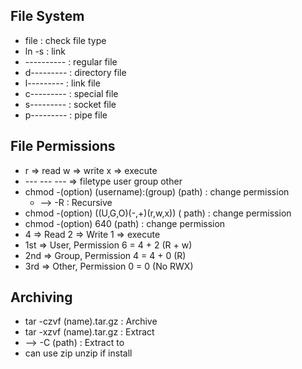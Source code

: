 ## File System
- file : check file type
- ln -s : link
- ---------- : regular file
- d--------- : directory file
- l--------- : link file
- c--------- : special file
- s--------- : socket file
- p--------- : pipe file

## File Permissions
- r => read w => write x => execute
- --- --- --- => filetype user group other
- chmod -(option) (username):(group) (path) : change permission
  - --> -R : Recursive
- chmod -(option) ((U,G,O)(-,+)(r,w,x)) ( path) : change permission
- chmod -(option) 640 (path) : change permission
- 4 => Read 2 => Write 1 => execute
- 1st => User, Permission 6 = 4 + 2 (R + w)
- 2nd => Group, Permission 4 = 4 + 0 (R)
- 3rd => Other, Permission 0 = 0 (No RWX)

## Archiving
- tar -czvf (name).tar.gz : Archive
- tar -xzvf (name).tar.gz : Extract
- --> -C (path) : Extract to
- can use zip unzip if install
